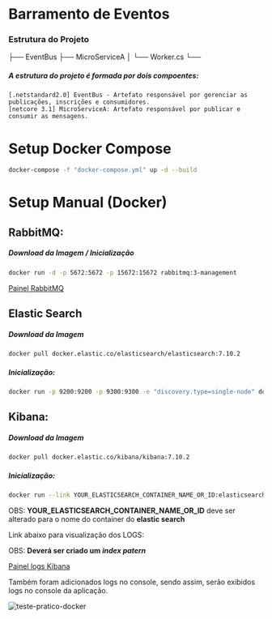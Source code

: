 # Barramento de Eventos

### Estrutura do Projeto
├── EventBus
├── MicroServiceA
│   └── Worker.cs
└──


##### A estrutura do projeto é formada por dois compoentes: 
    [.netstandard2.0] EventBus - Artefato responsável por gerenciar as publicações, inscrições e consumidores.
    [netcore 3.1] MicroServiceA: Artefato responsável por publicar e consumir as mensagens.

# Setup Docker Compose
```bash
docker-compose -f "docker-compose.yml" up -d --build
```

# Setup Manual (Docker)

## RabbitMQ:
##### Download da Imagem / Inicialização
```bash
docker run -d -p 5672:5672 -p 15672:15672 rabbitmq:3-management
```
[Painel RabbitMQ](http://127.0.0.1:15672/#/)


## Elastic Search
##### Download da Imagem
```bash
docker pull docker.elastic.co/elasticsearch/elasticsearch:7.10.2
```
##### Inicialização:
```bash
docker run -p 9200:9200 -p 9300:9300 -e "discovery.type=single-node" docker.elastic.co/elasticsearch/elasticsearch:7.10.2
```

## Kibana:
##### Download da Imagem
```bash
docker pull docker.elastic.co/kibana/kibana:7.10.2
```
##### Inicialização:
```bash
docker run --link YOUR_ELASTICSEARCH_CONTAINER_NAME_OR_ID:elasticsearch -p 5601:5601 docker.elastic.co/kibana/kibana:7.10.2
```
OBS: __YOUR_ELASTICSEARCH_CONTAINER_NAME_OR_ID__ deve ser alterado para o nome do container do __elastic search__

Link abaixo para visualização dos LOGS:

OBS: __Deverá ser criado um *index patern*__

[Painel logs Kibana](http://127.0.0.1:5601/)


Também foram adicionados logs no console, sendo assim, serão exibidos logs no console da aplicação.

![teste-pratico-docker](C:\desenvolvimento_sw\EventBusRabbitMQ\teste-pratico-docker.png)
